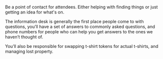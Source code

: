  Be a point of contact for attendees. Either helping with finding things or just getting an idea for what's on.

The information desk is generally the first place people come to with questions, you’ll have a set of answers to commonly asked questions, and phone numbers for people who can help you get answers to the ones we haven’t thought of.

You’ll also be responsible for swapping t-shirt tokens for actual t-shirts, and managing lost property.

